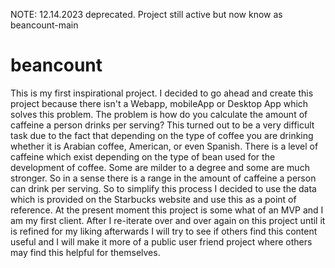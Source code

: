 NOTE: 12.14.2023 deprecated. Project still active but now know as beancount-main
# beancount
This is my first inspirational project. I decided to go ahead and create this project because there isn't a Webapp, mobileApp or Desktop App which solves this problem. The problem is how do you calculate the amount of caffeine a person drinks per serving? This turned out to be a very difficult task due to the fact that depending on the type of coffee you are drinking whether it is Arabian coffee, American, or even Spanish. There is a level of caffeine which exist depending on the type of bean used for the development of coffee. Some are milder to a degree and some are much stronger. So in a sense there is a range in the amount of caffeine a person can drink per serving. So to simplify this process I decided to use the data which is provided on the Starbucks website and use this as a point of reference. At the present moment this project is some what of an MVP and I am my first client. After I re-iterate over and over again on this project until it is refined for my liking afterwards I will try to see if others find this content useful and I will make it more of a public user friend project where others may find this helpful for themselves.
